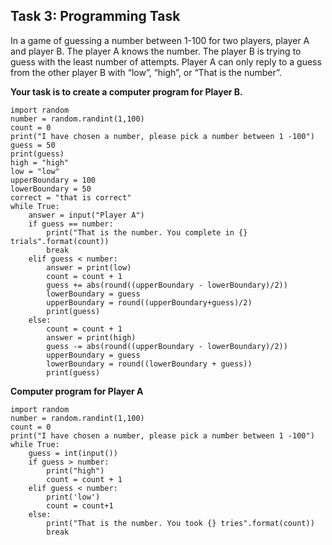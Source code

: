 ## Task 3: Programming Task 
In a game of guessing a number between 1-100 for two players, player A and player B. 
The player A knows the number. 
The player B is trying to guess with the least number of attempts.
Player A can only reply to a guess from the other player B with “low”, “high”, or “That is the number”.

**Your task is to create a computer program for Player B.**
```py.
import random
number = random.randint(1,100)
count = 0
print("I have chosen a number, please pick a number between 1 -100")
guess = 50
print(guess)
high = "high"
low = "low"
upperBoundary = 100
lowerBoundary = 50
correct = "that is correct"
while True:
    answer = input("Player A")
    if guess == number:
        print("That is the number. You complete in {} trials".format(count))
        break
    elif guess < number:
        answer = print(low)
        count = count + 1
        guess += abs(round((upperBoundary - lowerBoundary)/2))
        lowerBoundary = guess
        upperBoundary = round((upperBoundary+guess)/2)
        print(guess)
    else:
        count = count + 1
        answer = print(high)
        guess -= abs(round((upperBoundary - lowerBoundary)/2))
        upperBoundary = guess
        lowerBoundary = round((lowerBoundary + guess))
        print(guess)

```

**Computer program for Player A** 
```py.
import random
number = random.randint(1,100)
count = 0
print("I have chosen a number, please pick a number between 1 -100")
while True:
    guess = int(input())
    if guess > number:
        print("high")
        count = count + 1
    elif guess < number:
        print('low')
        count = count+1
    else:
        print("That is the number. You took {} tries".format(count))
        break
``` 

